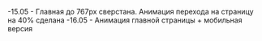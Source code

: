-15.05 - Главная до 767px  сверстана. Анимация перехода на страницу на 40% сделана
-16.05 - Анимация главной страницы + мобильная версия